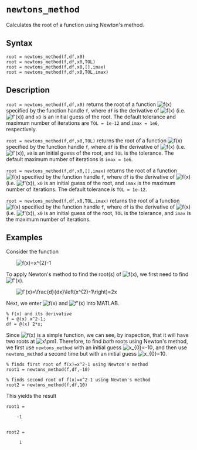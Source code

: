# `newtons_method`

Calculates the root of a function using Newton's method.


## Syntax

`root = newtons_method(f,df,x0)`\
`root = newtons_method(f,df,x0,TOL)`\
`root = newtons_method(f,df,x0,[],imax)`\
`root = newtons_method(f,df,x0,TOL,imax)`


## Description

`root = newtons_method(f,df,x0)` returns the root of a function <img src="https://latex.codecogs.com/svg.latex?f(x)" title="f(x)" /> specified by the function handle `f`, where `df` is the derivative of <img src="https://latex.codecogs.com/svg.latex?f(x)" title="f(x)" /> (i.e. <img src="https://latex.codecogs.com/svg.latex?f'(x)" title="f'(x)" />) and `x0` is an initial guess of the root. The default tolerance and maximum number of iterations are `TOL = 1e-12` and `imax = 1e6`, respectively.

`root = newtons_method(f,df,x0,TOL)` returns the root of a function <img src="https://latex.codecogs.com/svg.latex?f(x)" title="f(x)" /> specified by the function handle `f`, where `df` is the derivative of <img src="https://latex.codecogs.com/svg.latex?f(x)" title="f(x)" /> (i.e. <img src="https://latex.codecogs.com/svg.latex?f'(x)" title="f'(x)" />), `x0` is an initial guess of the root, and `TOL` is the tolerance. The default maximum number of iterations is `imax = 1e6`.

`root = newtons_method(f,df,x0,[],imax)` returns the root of a function <img src="https://latex.codecogs.com/svg.latex?f(x)" title="f(x)" /> specified by the function handle `f`, where `df` is the derivative of <img src="https://latex.codecogs.com/svg.latex?f(x)" title="f(x)" /> (i.e. <img src="https://latex.codecogs.com/svg.latex?f'(x)" title="f'(x)" />), `x0` is an initial guess of the root, and `imax` is the maximum number of iterations. The default tolerance is `TOL = 1e-12`.

`root = newtons_method(f,df,x0,TOL,imax)` returns the root of a function <img src="https://latex.codecogs.com/svg.latex?f(x)" title="f(x)" /> specified by the function handle `f`, where `df` is the derivative of <img src="https://latex.codecogs.com/svg.latex?f(x)" title="f(x)" /> (i.e. <img src="https://latex.codecogs.com/svg.latex?f'(x)" title="f'(x)" />), `x0` is an initial guess of the root, `TOL` is the tolerance, and `imax` is the maximum number of iterations.


## Examples

Consider the function

&nbsp;&nbsp;&nbsp;&nbsp;&nbsp;&nbsp; <img src="https://latex.codecogs.com/svg.latex?f(x)=x^{2}-1" title="f(x)=x^{2}-1" />

To apply Newton's method to find the root(s) of <img src="https://latex.codecogs.com/svg.latex?f(x)" title="f(x)" />, we first need to find <img src="https://latex.codecogs.com/svg.latex?f'(x)" title="f'(x)" />.

&nbsp;&nbsp;&nbsp;&nbsp;&nbsp;&nbsp; <img src="https://latex.codecogs.com/svg.latex?f'(x)=\frac{d}{dx}\left(x^{2}-1\right)=2x" title="f'(x)=\frac{d}{dx}\left(x^{2}-1\right)=2x" />

Next, we enter <img src="https://latex.codecogs.com/svg.latex?f(x)" title="f(x)" /> and <img src="https://latex.codecogs.com/svg.latex?f'(x)" title="f'(x)" /> into MATLAB.

    % f(x) and its derivative
    f = @(x) x^2-1;
    df = @(x) 2*x;
    
Since <img src="https://latex.codecogs.com/svg.latex?f(x)" title="f(x)" /> is a simple function, we can see, by inspection, that it will have two roots at <img src="https://latex.codecogs.com/svg.latex?x\pm1" title="x\pm1" />. Therefore, to find *both* roots using Newton's method, we first use `newtons_method` with an initial guess <img src="https://latex.codecogs.com/svg.latex?x_{0}=-10" title="x_{0}=-10" />, and then use `newtons_method` a second time but with an initial guess <img src="https://latex.codecogs.com/svg.latex?x_{0}=10" title="x_{0}=10" />.

    % finds first root of f(x)=x^2-1 using Newton's method
    root1 = newtons_method(f,df,-10)

    % finds second root of f(x)=x^2-1 using Newton's method
    root2 = newtons_method(f,df,10)

This yields the result

    root1 =

        -1


    root2 =

         1

